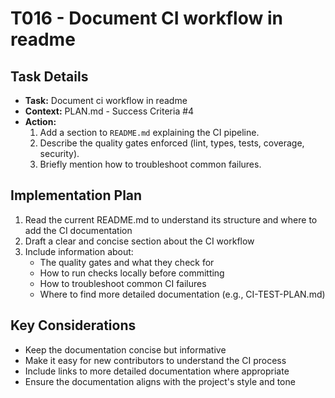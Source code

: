 # T016 - Document CI workflow in readme

## Task Details

- **Task:** Document ci workflow in readme
- **Context:** PLAN.md - Success Criteria #4
- **Action:**
  1. Add a section to `README.md` explaining the CI pipeline.
  2. Describe the quality gates enforced (lint, types, tests, coverage, security).
  3. Briefly mention how to troubleshoot common failures.

## Implementation Plan

1. Read the current README.md to understand its structure and where to add the CI documentation
2. Draft a clear and concise section about the CI workflow
3. Include information about:
   - The quality gates and what they check for
   - How to run checks locally before committing
   - How to troubleshoot common CI failures
   - Where to find more detailed documentation (e.g., CI-TEST-PLAN.md)

## Key Considerations

- Keep the documentation concise but informative
- Make it easy for new contributors to understand the CI process
- Include links to more detailed documentation where appropriate
- Ensure the documentation aligns with the project's style and tone
